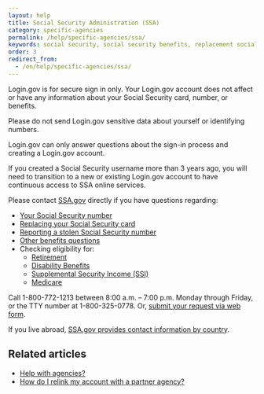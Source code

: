 ```yaml
---
layout: help
title: Social Security Administration (SSA)
category: specific-agencies
permalink: /help/specific-agencies/ssa/
keywords: social security, social security benefits, replacement social security card, social security card, ssa, social security card replacement, social security statement, replace social security card, new social security card, new card, replacement card, ss statement, social security account, social security administration, ssa.gov, i need a new social security card
order: 3
redirect_from:
  - /en/help/specific-agencies/ssa/
---
```

Login.gov is for secure sign in only. Your Login.gov account does not affect or have any information about your Social Security card, number, or benefits.

Please do not send Login.gov sensitive data about yourself or identifying numbers.

Login.gov can only answer questions about the sign-in process and creating a Login.gov account.

If you created a Social Security username more than 3 years ago, you will need to transition to a new or existing Login.gov account to have continuous access to SSA online services.

Please contact [SSA.gov](https://www.ssa.gov/) directly if you have questions regarding:
* [Your Social Security number](https://www.ssa.gov/employer/ssnv.htm)
* [Replacing your Social Security card](https://www.ssa.gov/number-card/replace-card)
* [Reporting a stolen Social Security number](https://www.ssa.gov/number-card/report-stolen-number)
* [Other benefits questions](https://faq.ssa.gov/en-US/)
* Checking eligibility for:
  * [Retirement](https://www.ssa.gov/retirement)
  * [Disability Benefits](https://www.ssa.gov/benefits/disability/)
  * [Supplemental Security Income (SSI)](https://www.ssa.gov/ssi)
  * [Medicare](https://www.ssa.gov/medicare)

Call 1-800-772-1213 between 8:00 a.m. – 7:00 p.m. Monday through Friday, or the TTY number at 1-800-325-0778. Or, [submit your request via web form](https://secure.ssa.gov/emailus/).

If you live abroad, [SSA.gov provides contact information by country](https://www.ssa.gov/foreign/).

## Related articles

* [Help with agencies?](/help/specific-agencies/overview/)
* [How do I relink my account with a partner agency?](/help/manage-your-account/relink-your-accounts/)
